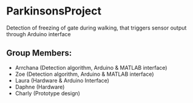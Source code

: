 # ParkinsonsProject
Detection of freezing of gate during walking, that triggers sensor output through Arduino interface 

## Group Members:
- Arrchana (Detection algorithm, Arduino & MATLAB interface)
- Zoe (Detection algorithm, Arduino & MATLAB interface)
- Laura (Hardware & Arduino Interface)
- Daphne (Hardware)
- Charly (Prototype design)
